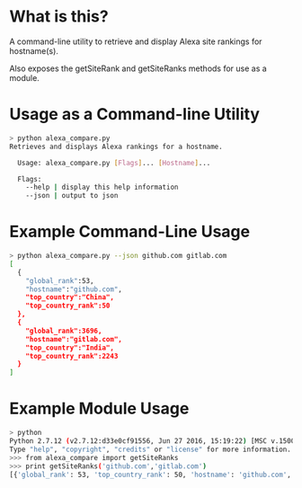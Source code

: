 # What is this?
A command-line utility to retrieve and display Alexa site rankings for hostname(s).

Also exposes the getSiteRank and getSiteRanks methods for use as a module.

# Usage as a Command-line Utility
```bash
> python alexa_compare.py
Retrieves and displays Alexa rankings for a hostname.

  Usage: alexa_compare.py [Flags]... [Hostname]...

  Flags:
    --help | display this help information
    --json | output to json
```

# Example Command-Line Usage
```bash
> python alexa_compare.py --json github.com gitlab.com
[
  {
    "global_rank":53,
    "hostname":"github.com",
    "top_country":"China",
    "top_country_rank":50
  },
  {
    "global_rank":3696,
    "hostname":"gitlab.com",
    "top_country":"India",
    "top_country_rank":2243
  }
]
```
# Example Module Usage
```bash
> python
Python 2.7.12 (v2.7.12:d33e0cf91556, Jun 27 2016, 15:19:22) [MSC v.1500 32 bit (Intel)] on win32
Type "help", "copyright", "credits" or "license" for more information.
>>> from alexa_compare import getSiteRanks
>>> print getSiteRanks('github.com','gitlab.com')
[{'global_rank': 53, 'top_country_rank': 50, 'hostname': 'github.com', 'top_country': 'China'}, {'global_rank': 3696, 'top_country_rank': 2243, 'hostname': 'gitlab.com', 'top_country': 'India'}]
```